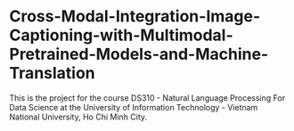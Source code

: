 # Cross-Modal-Integration-Image-Captioning-with-Multimodal-Pretrained-Models-and-Machine-Translation
This is the project for the course DS310 - Natural Language Processing For Data Science at the University of Information Technology - Vietnam National University, Ho Chi Minh City.
